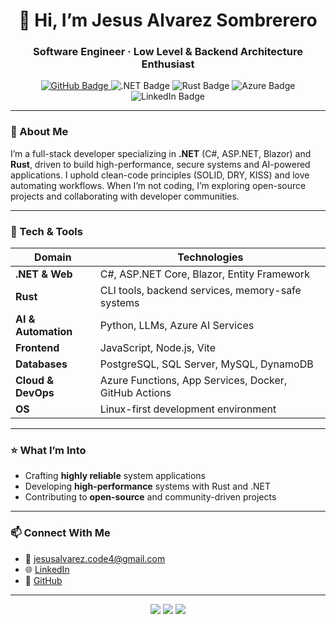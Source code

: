 <h1 align="center">👋 Hi, I’m <strong>Jesus Alvarez Sombrerero</strong></h1>
<h3 align="center">Software Engineer · Low Level & Backend Architecture Enthusiast</h3>

<p align="center">
  <a href="https://github.com/dontloseyourheadsu">
    <img src="https://img.shields.io/badge/GitHub-dontloseyourheadsu-181717?style=for-the-badge&logo=github" alt="GitHub Badge" />
  </a>
  <img src="https://img.shields.io/badge/.NET-8+-informational?style=for-the-badge&logo=.NET&logoColor=white" alt=".NET Badge" />
  <img src="https://img.shields.io/badge/Rust-1.0-orange?style=for-the-badge&logo=rust&logoColor=white" alt="Rust Badge" />
  <img src="https://img.shields.io/badge/Azure-AI-blue?style=for-the-badge&logo=microsoftazure" alt="Azure Badge" />
  <img src="https://img.shields.io/badge/LinkedIn-Connect-blue?style=for-the-badge&logo=linkedin&logoColor=white" alt="LinkedIn Badge" />
</p>

---

### 🚀 About Me

I’m a full-stack developer specializing in <strong>.NET</strong> (C#, ASP.NET, Blazor) and <strong>Rust</strong>, driven to build high-performance, secure systems and AI-powered applications. I uphold clean-code principles (SOLID, DRY, KISS) and love automating workflows. When I’m not coding, I’m exploring open-source projects and collaborating with developer communities.

---

### 💼 Tech & Tools

| Domain                           | Technologies                                          |
| -------------------------------- | ----------------------------------------------------- |
| <strong>.NET & Web</strong>      | C#, ASP.NET Core, Blazor, Entity Framework            |
| <strong>Rust</strong>            | CLI tools, backend services, memory-safe systems      |
| <strong>AI & Automation</strong> | Python, LLMs, Azure AI Services                       |
| <strong>Frontend</strong>        | JavaScript, Node.js, Vite                             |
| <strong>Databases</strong>       | PostgreSQL, SQL Server, MySQL, DynamoDB               |
| <strong>Cloud & DevOps</strong>  | Azure Functions, App Services, Docker, GitHub Actions |
| <strong>OS</strong>              | Linux-first development environment                   |

---

### ⭐ What I’m Into

* Crafting <strong>highly reliable</strong> system applications 
* Developing <strong>high-performance</strong> systems with Rust and .NET
* Contributing to <strong>open-source</strong> and community-driven projects

---

### 📫 Connect With Me

* 📧 [jesusalvarez.code4@gmail.com](mailto:jesusalvarez.code4@gmail.com)
* 🌐 [LinkedIn](https://www.linkedin.com/in/jesus-as)
* 🐙 [GitHub](https://github.com/dontloseyourheadsu)

---

<p align="center">
  <img src="https://github-readme-stats.vercel.app/api?username=dontloseyourheadsu&theme=tokyonight&show_icons=true" />
  <img src="https://github-readme-stats.vercel.app/api/top-langs/?username=dontloseyourheadsu&layout=compact&theme=tokyonight" />
  <img src="https://github-readme-streak-stats.herokuapp.com/?user=dontloseyourheadsu&theme=tokyonight" />
</p>

